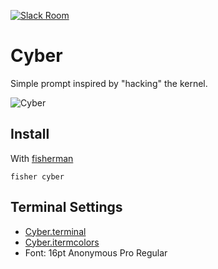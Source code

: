 [![Slack Room][slack-badge]][slack-link]

# Cyber

Simple prompt inspired by "hacking" the kernel.

![Cyber]

## Install

With [fisherman]

```fish
fisher cyber
```

## Terminal Settings

* [Cyber.terminal]
* [Cyber.itermcolors]
* Font: 16pt Anonymous Pro Regular

[slack-link]: https://fisherman-wharf.herokuapp.com/
[slack-badge]: https://fisherman-wharf.herokuapp.com/badge.svg

[Fisherman]: https://github.com/fisherman/fisherman
[Cyber.terminal]: https://github.com/fishery/cyber/raw/master/Cyber.terminal
[Cyber.itermcolors]: https://github.com/fishery/cyber/raw/master/Cyber.itermcolors
[Cyber]: https://cloud.githubusercontent.com/assets/8317250/14171008/9ebc42ea-f76b-11e5-9c00-b125e939247c.png
